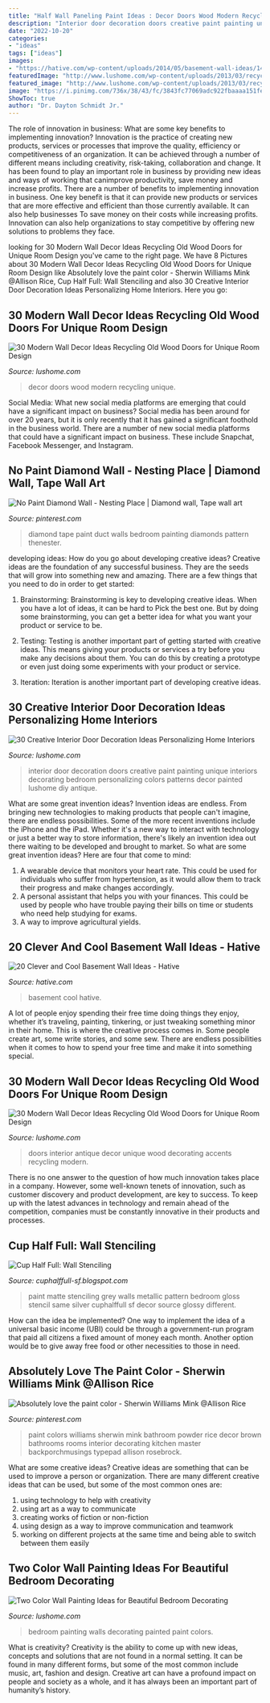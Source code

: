 ```yaml
---
title: "Half Wall Paneling Paint Ideas : Decor Doors Wood Modern Recycling Unique"
description: "Interior door decoration doors creative paint painting unique interiors decorating bedroom personalizing colors patterns decor painted lushome diy antique"
date: "2022-10-20"
categories:
- "ideas"
tags: ["ideas"]
images:
- "https://hative.com/wp-content/uploads/2014/05/basement-wall-ideas/14-cool-basement-wall.jpg"
featuredImage: "http://www.lushome.com/wp-content/uploads/2013/03/recycling-old-soors-modern-wall-decor-ideas-24.jpg"
featured_image: "http://www.lushome.com/wp-content/uploads/2013/03/recycling-old-soors-modern-wall-decor-ideas-16.jpg"
image: "https://i.pinimg.com/736x/38/43/fc/3843fc77069adc922fbaaaa151fe965e--diamond-wall-interior-painting.jpg"
ShowToc: true
author: "Dr. Dayton Schmidt Jr."
---
```



The role of innovation in business: What are some key benefits to implementing innovation?
Innovation is the practice of creating new products, services or processes that improve the quality, efficiency or competitiveness of an organization. It can be achieved through a number of different means including creativity, risk-taking, collaboration and change. It has been found to play an important role in business by providing new ideas and ways of working that canimprove productivity, save money and increase profits.
There are a number of benefits to implementing innovation in business. One key benefit is that it can provide new products or services that are more effective and efficient than those currently available. It can also help businesses To save money on their costs while increasing profits. Innovation can also help organizations to stay competitive by offering new solutions to problems they face.

	

		
looking for 30 Modern Wall Decor Ideas Recycling Old Wood Doors for Unique Room Design you've came to the right page. We have 8 Pictures about 30 Modern Wall Decor Ideas Recycling Old Wood Doors for Unique Room Design like Absolutely love the paint color - Sherwin Williams Mink @Allison Rice, Cup Half Full: Wall Stenciling and also 30 Creative Interior Door Decoration Ideas Personalizing Home Interiors. Here you go:
		
    
## 30 Modern Wall Decor Ideas Recycling Old Wood Doors For Unique Room Design

<img loading=lazy src="http://www.lushome.com/wp-content/uploads/2013/03/recycling-old-soors-modern-wall-decor-ideas-24.jpg" onerror="this.onerror=null;this.src='https://tse4.mm.bing.net/th?id=OIP.KJgp6IKjavaKVDDhSlq1UgHaK0&amp;pid=15.1';" alt="30 Modern Wall Decor Ideas Recycling Old Wood Doors for Unique Room Design">

_Source: lushome.com_

>decor doors wood modern recycling unique. 

	

Social Media: What new social media platforms are emerging that could have a significant impact on business?
Social media has been around for over 20 years, but it is only recently that it has gained a significant foothold in the business world. There are a number of new social media platforms that could have a significant impact on business. These include Snapchat, Facebook Messenger, and Instagram.

    
## No Paint Diamond Wall - Nesting Place | Diamond Wall, Tape Wall Art

<img loading=lazy src="https://i.pinimg.com/736x/38/43/fc/3843fc77069adc922fbaaaa151fe965e--diamond-wall-interior-painting.jpg" onerror="this.onerror=null;this.src='https://tse3.mm.bing.net/th?id=OIP.gtbxYqz9OETmqr42em6kMQAAAA&amp;pid=15.1';" alt="No Paint Diamond Wall - Nesting Place | Diamond wall, Tape wall art">

_Source: pinterest.com_

>diamond tape paint duct walls bedroom painting diamonds pattern thenester. 

	

developing ideas: How do you go about developing creative ideas?
Creative ideas are the foundation of any successful business. They are the seeds that will grow into something new and amazing. There are a few things that you need to do in order to get started:
1. Brainstorming: Brainstorming is key to developing creative ideas. When you have a lot of ideas, it can be hard to Pick the best one. But by doing some brainstorming, you can get a better idea for what you want your product or service to be.

2. Testing: Testing is another important part of getting started with creative ideas. This means giving your products or services a try before you make any decisions about them. You can do this by creating a prototype or even just doing some experiments with your product or service.

3. Iteration: Iteration is another important part of developing creative ideas.

    
## 30 Creative Interior Door Decoration Ideas Personalizing Home Interiors

<img loading=lazy src="http://www.lushome.com/wp-content/uploads/2013/07/interior-doors-painting-decoration-patterns-8.jpg" onerror="this.onerror=null;this.src='https://tse1.mm.bing.net/th?id=OIP.gvcBRK5vgvMJf4CvDU9mXQAAAA&amp;pid=15.1';" alt="30 Creative Interior Door Decoration Ideas Personalizing Home Interiors">

_Source: lushome.com_

>interior door decoration doors creative paint painting unique interiors decorating bedroom personalizing colors patterns decor painted lushome diy antique. 

	

What are some great invention ideas?
Invention ideas are endless. From bringing new technologies to making products that people can't imagine, there are endless possibilities. Some of the more recent inventions include the iPhone and the iPad. Whether it's a new way to interact with technology or just a better way to store information, there's likely an invention idea out there waiting to be developed and brought to market. So what are some great invention ideas? Here are four that come to mind: 
1) A wearable device that monitors your heart rate. This could be used for individuals who suffer from hypertension, as it would allow them to track their progress and make changes accordingly. 
2) A personal assistant that helps you with your finances. This could be used by people who have trouble paying their bills on time or students who need help studying for exams. 
3) A way to improve agricultural yields.

    
## 20 Clever And Cool Basement Wall Ideas - Hative

<img loading=lazy src="https://hative.com/wp-content/uploads/2014/05/basement-wall-ideas/14-cool-basement-wall.jpg" onerror="this.onerror=null;this.src='https://tse2.mm.bing.net/th?id=OIP.Zu_IihuqAV17VjEmXT2JCgHaJ4&amp;pid=15.1';" alt="20 Clever and Cool Basement Wall Ideas - Hative">

_Source: hative.com_

>basement cool hative. 

	

A lot of people enjoy spending their free time doing things they enjoy, whether it’s traveling, painting, tinkering, or just tweaking something minor in their home. This is where the creative process comes in. Some people create art, some write stories, and some sew. There are endless possibilities when it comes to how to spend your free time and make it into something special.

    
## 30 Modern Wall Decor Ideas Recycling Old Wood Doors For Unique Room Design

<img loading=lazy src="http://www.lushome.com/wp-content/uploads/2013/03/recycling-old-soors-modern-wall-decor-ideas-16.jpg" onerror="this.onerror=null;this.src='https://tse1.mm.bing.net/th?id=OIP.eE1aBpoTZzSrj7etR5g-UAAAAA&amp;pid=15.1';" alt="30 Modern Wall Decor Ideas Recycling Old Wood Doors for Unique Room Design">

_Source: lushome.com_

>doors interior antique decor unique wood decorating accents recycling modern. 

	

There is no one answer to the question of how much innovation takes place in a company. However, some well-known tenets of innovation, such as customer discovery and product development, are key to success. To keep up with the latest advances in technology and remain ahead of the competition, companies must be constantly innovative in their products and processes.

    
## Cup Half Full: Wall Stenciling

<img loading=lazy src="http://2.bp.blogspot.com/-k7DT7HnCtlQ/Ulxn812klMI/AAAAAAAAIMM/c0fn9AGH8AM/s1600/Gloss-on-Matte-Pattern.jpg" onerror="this.onerror=null;this.src='https://tse1.mm.bing.net/th?id=OIP.-JHGRzdW3qwTyTxTffdS6AHaJ4&amp;pid=15.1';" alt="Cup Half Full: Wall Stenciling">

_Source: cuphalffull-sf.blogspot.com_

>paint matte stenciling grey walls metallic pattern bedroom gloss stencil same silver cuphalffull sf decor source glossy different. 

	

How can the idea be implemented?
One way to implement the idea of a universal basic income (UBI) could be through a government-run program that paid all citizens a fixed amount of money each month. Another option would be to give away free food or other necessities to those in need.

    
## Absolutely Love The Paint Color - Sherwin Williams Mink @Allison Rice

<img loading=lazy src="https://i.pinimg.com/736x/cb/b3/7f/cbb37f0513d683f784d9b60121edb2a1.jpg" onerror="this.onerror=null;this.src='https://tse3.mm.bing.net/th?id=OIP.ldaClbqAWG5_k56-_3GQowAAAA&amp;pid=15.1';" alt="Absolutely love the paint color - Sherwin Williams Mink @Allison Rice">

_Source: pinterest.com_

>paint colors williams sherwin mink bathroom powder rice decor brown bathrooms rooms interior decorating kitchen master backporchmusings typepad allison rosebrock. 

	

What are some creative ideas?
Creative ideas are something that can be used to improve a person or organization. There are many different creative ideas that can be used, but some of the most common ones are: 
1. using technology to help with creativity 
2. using art as a way to communicate 
3. creating works of fiction or non-fiction 
4. using design as a way to improve communication and teamwork 
5. working on different projects at the same time and being able to switch between them easily 

    
## Two Color Wall Painting Ideas For Beautiful Bedroom Decorating

<img loading=lazy src="https://www.lushome.com/wp-content/uploads/2016/06/partially-painted-walls-bedroom-decorating-ideas-10.jpg" onerror="this.onerror=null;this.src='https://tse2.mm.bing.net/th?id=OIP.IjqUi1sMOvu3KQyxGgBGsAAAAA&amp;pid=15.1';" alt="Two Color Wall Painting Ideas for Beautiful Bedroom Decorating">

_Source: lushome.com_

>bedroom painting walls decorating painted paint colors. 

	

What is creativity?
Creativity is the ability to come up with new ideas, concepts and solutions that are not found in a normal setting. It can be found in many different forms, but some of the most common include music, art, fashion and design. Creative art can have a profound impact on people and society as a whole, and it has always been an important part of humanity’s history.

